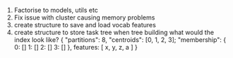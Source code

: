 1. Factorise to models, utils etc
2. Fix issue with cluster causing memory problems
3. create structure to save and load vocab features
4. create structure to store task tree when tree building
 what would the index look like?
 {
     "partitions": 8,
     "centroids": [0, 1, 2, 3];
     "membership": {
         0: []
         1: []
         2: []
         3: []
     },
     features: [
         x, y, z, a
     ]
 }